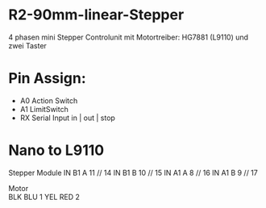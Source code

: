 # R2-90mm-linear-Stepper
 4 phasen mini Stepper Controlunit
 mit Motortreiber: HG7881 (L9110) und zwei Taster
 
# Pin Assign:

- A0  Action Switch
- A1  LimitSwitch
- RX  Serial Input    in | out | stop

# Nano to L9110

Stepper Module 
 IN B1 A   11 // 14
 IN B1 B   10 // 15
 IN A1 A   8  // 16
 IN A1 B   9  // 17

 Motor  
 BLK BLU 1
 YEL RED 2
